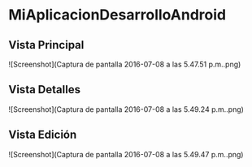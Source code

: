 # MiAplicacionDesarrolloAndroid

## Vista Principal
![Screenshot](Captura de pantalla 2016-07-08 a las 5.47.51 p.m..png)
## Vista Detalles
![Screenshot](Captura de pantalla 2016-07-08 a las 5.49.24 p.m..png)
## Vista Edición
![Screenshot](Captura de pantalla 2016-07-08 a las 5.49.47 p.m..png)
